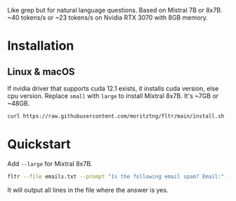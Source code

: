 Like grep but for natural language questions. Based on Mistral 7B or 8x7B. ~40 tokens/s or ~23 tokens/s on Nvidia RTX 3070 with 8GB memory.

# Installation
## Linux & macOS
If nvidia driver that supports cuda 12.1 exists, it installs cuda version, else cpu version. Replace `small` with `large` to install Mixtral 8x7B. It's ~7GB or ~48GB.
```bash
curl https://raw.githubusercontent.com/moritztng/fltr/main/install.sh -o install.sh && bash install.sh small && export PATH=$PATH:~/Fltr
```

# Quickstart
Add `--large` for Mixtral 8x7B.
```bash
fltr --file emails.txt --prompt "Is the following email spam? Email:" --batch-size 32
```
It will output all lines in the file where the answer is yes.

